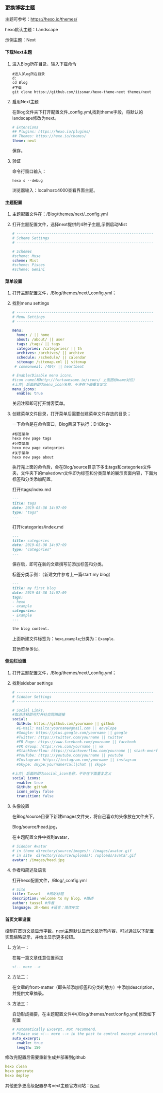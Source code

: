 ### 更换博客主题

主题可参考：https://hexo.io/themes/ 

hexo默认主题：Landscape

示例主题：Next

#### 下载Next主题

1. 进入Blog所在目录，输入下载命令

   ```shell
   #进入Blog所在目录
   d:
   cd Blog
   #下载
   git clone https://github.com/iissnan/hexo-theme-next themes/next
   ```

2. 启用Next主题

   在Blog文件夹下打开配置文件_config.yml,找到theme字段，将默认的landscape修改为next。

   ```yaml
   # Extensions
   ## Plugins: https://hexo.io/plugins/
   ## Themes: https://hexo.io/themes/
   theme: next
   ```

   保存。

3. 验证

   命令行窗口输入：

   ```shell
   hexo s --debug
   ```

   浏览器输入：localhost:4000查看界面主题。

#### 主题配置

1. 主题配置文件在：/Blog/themes/next/_config.yml

2. 打开主题配置文件，选择next提供的4种子主题,示例启动Mist

   ```yaml
   # ---------------------------------------------------------------
   # Scheme Settings
   # ---------------------------------------------------------------
   
   # Schemes
   #scheme: Muse
   scheme: Mist
   #scheme: Pisces
   #scheme: Gemini
   ```

#### 菜单设置

1. 打开主题配置文件，/Blog/themes/next/_config.yml；

2. 找到menu settings

   ```yaml
   # ---------------------------------------------------------------
   # Menu Settings
   # ---------------------------------------------------------------
   
   menu:
     home: / || home
     about: /about/ || user
     tags: /tags/ || tags
     categories: /categories/ || th
     archives: /archives/ || archive
     schedule: /schedule/ || calendar
     sitemap: /sitemap.xml || sitemap
    # commonweal: /404/ || heartbeat
   
   # Enable/Disable menu icons.
   #icon name(和http://fontawesome.io/icons/ 上面图标name对应) 
   #上方||后面的即为menu_icon名称，不许在下面重复定义
   menu_icons:
     enable: true
   ```

   关闭注释即可打开博客菜单。

3. 创建菜单文件目录，打开菜单后需要创建菜单文件存放的目录；

   一下命令是在命令窗口，Blog目录下执行：D:\Blog>

   ```shell
   #标签菜单
   hexo new page tags
   #分类菜单
   hexo new page categories
   #关于菜单
   hexo new page about
   ```

   执行完上面的命令后，会在Blog/source目录下多出tags和categories文件夹，文件夹下的makedown文件即为标签和分类菜单的展示页面内容，下面为标签和分类添加配置。

   打开/tags/index.md

   ```markdown
   ---
   title: tags
   date: 2019-05-30 14:07:09
   type: "tags"
   ---
   ```

   打开/categories/index.md

   ```markdown
   ---
   title: categories
   date: 2019-05-30 14:07:09
   type: "categories"
   ---
   ```

   保存后，即可在新的文章撰写前添加标签和分类。

   标签分类示例：（新建文件参考上一篇start my blog）

   ```markdown
   ---
   title: my first blog
   date: 2019-05-30 14:07:09
   tags:
   - hexo
   - example
   categories:
   - Example
   ---
   
   the blog content.
   ```

   上面新建文件标签为：`hexo`,`example`;分类为：`Example`.

   其他菜单类似。

#### 侧边栏设置

1. 打开主题配置文件，/Blog/themes/next/_config.yml；

2. 找到sidebar settings

   ```yml
   # ---------------------------------------------------------------
   # Sidebar Settings
   # ---------------------------------------------------------------
   
   # Social Links.
   #取消注释即可打开社交网络链接
   social:
     GitHub: https://github.com/yourname || github
     #E-Mail: mailto:yourname@gmail.com || envelope
     #Google: https://plus.google.com/yourname || google
     #Twitter: https://twitter.com/yourname || twitter
     #FB Page: https://www.facebook.com/yourname || facebook
     #VK Group: https://vk.com/yourname || vk
     #StackOverflow: https://stackoverflow.com/yourname || stack-overflow
     #YouTube: https://youtube.com/yourname || youtube
     #Instagram: https://instagram.com/yourname || instagram
     #Skype: skype:yourname?call|chat || skype
     
   #上方||后面的即为social_icon名称，不许在下面重复定义
   social_icons:
     enable: true
     GitHub: github
     icons_only: false
     transition: false
   ```

3. 头像设置

   在Blog/source目录下新建images文件夹，将自己喜欢的头像放在文件夹下，

   Blog/source/head.jpg，

   在主题配置文件中找到avatar，

   ```yaml
   # Sidebar Avatar
   # in theme directory(source/images): /images/avatar.gif
   # in site  directory(source/uploads): /uploads/avatar.gif
   avatar: /images/head.jpg
   ```

4. 作者和简述及语言

   打开hexo配置文件，/Blog/_config.yml

   ```yaml
   # Site
   title: Tassel   #网站标题
   description: welcome to my blog. #描述
   author: tassel #作者
   language: zh-Hans #语言：简体中文
   ```

#### 首页文章设置

​	控制在首页文章显示字数，next主题默认显示文章所有内容，可以通过以下配置实现缩略显示，并给出显示更多按钮。

1. 方法一：

   在每一篇文章任意位置添加

   ```markdown
   <!-- more -->
   ```

2. 方法二：

   在文章的front-matter（即头部添加标签和分类的地方）中添加description，并提供文章摘录。

3. 方法三：

   自动形成摘要，在主题配置文件中(/Blog/themes/next/config.yml)修改如下配置

   ```yaml
   # Automatically Excerpt. Not recommend.
   # Please use <!-- more --> in the post to control excerpt accurately.
   auto_excerpt:
     enable: true
     length: 150
   ```
   
   

修改完配置后需要重新生成并部署到github
```yaml
hexo clean
hexo generate
hexo deploy
```


其他更多更高级配置参考next主题官方网站：[Next](http://theme-next.iissnan.com/theme-settings.html)

